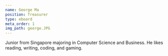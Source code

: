 ```yaml
---
name: George Ma
position: Treasurer
type: eboard
meta_order: 1
img_path: george.JPG
---
```

Junior from Singapore majoring in Computer Science and Business. He likes reading, writing, coding, and gaming.
